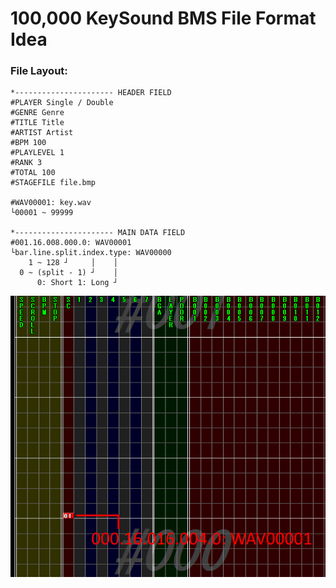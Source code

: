 # 100,000 KeySound BMS File Format Idea


### File Layout:
```
*---------------------- HEADER FIELD
#PLAYER Single / Double
#GENRE Genre
#TITLE Title
#ARTIST Artist
#BPM 100
#PLAYLEVEL 1
#RANK 3
#TOTAL 100
#STAGEFILE file.bmp

#WAV00001: key.wav
└00001 ~ 99999

*---------------------- MAIN DATA FIELD
#001.16.008.000.0: WAV00001
└bar.line.split.index.type: WAV00000
    1 ~ 128 ┘     │    │
  0 ~ (split - 1) ┘    │
      0: Short 1: Long ┘
```
![Example](https://github.com/Upload18cute/10kKeySoundBMSFormatIdea/blob/main/Example.png)
